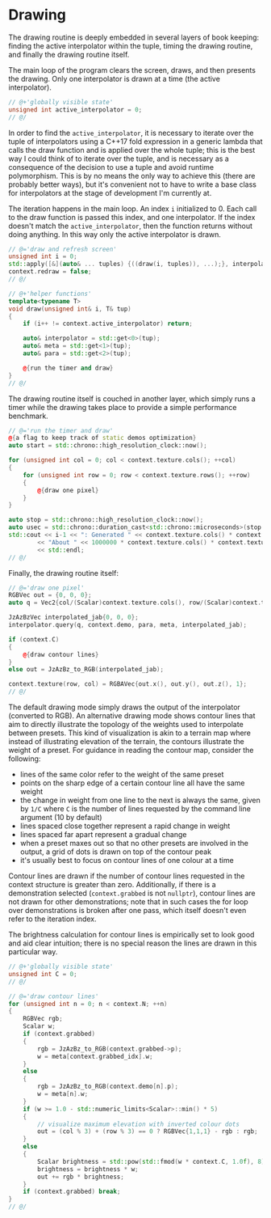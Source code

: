 # Drawing

The drawing routine is deeply embedded in several layers of book keeping:
finding the active interpolator within the tuple, timing the drawing routine,
and finally the drawing routine itself.

The main loop of the program clears the screen, draws, and then presents the
drawing. Only one interpolator is drawn at a time (the active interpolator).

```cpp
// @+'globally visible state'
unsigned int active_interpolator = 0;
// @/
```

In order to find the `active_interpolator`, it is necessary to iterate over the
tuple of interpolators using a C++17 fold expression in a generic lambda that
calls the draw function and is applied over the whole tuple; this is the best
way I could think of to iterate over the tuple, and is necessary as a
consequence of the decision to use a tuple and avoid runtime polymorphism.
This is by no means the only way to achieve this (there are probably better
ways), but it's convenient not to have to write a base class for interpolators
at the stage of development I'm currently at. 

The iteration happens in the main loop. An index `i` initialized to 0. Each
call to the draw function is passed this index, and one interpolator. If the
index doesn't match the `active_interpolator`, then the function returns
without doing anything. In this way only the active interpolator is drawn.

```cpp
// @='draw and refresh screen'
unsigned int i = 0;
std::apply([&](auto& ... tuples) {((draw(i, tuples)), ...);}, interpolators);
context.redraw = false;
// @/

// @+'helper functions'
template<typename T>
void draw(unsigned int& i, T& tup)
{
    if (i++ != context.active_interpolator) return;

    auto& interpolator = std::get<0>(tup);
    auto& meta = std::get<1>(tup);
    auto& para = std::get<2>(tup);

    @{run the timer and draw}
}
// @/
```

The drawing routine itself is couched in another layer, which simply runs a
timer while the drawing takes place to provide a simple performance benchmark.

```cpp
// @='run the timer and draw'
@{a flag to keep track of static demos optimization}
auto start = std::chrono::high_resolution_clock::now();

for (unsigned int col = 0; col < context.texture.cols(); ++col)
{
    for (unsigned int row = 0; row < context.texture.rows(); ++row)
    {
        @{draw one pixel}
    }
}

auto stop = std::chrono::high_resolution_clock::now();
auto usec = std::chrono::duration_cast<std::chrono::microseconds>(stop - start).count();
std::cout << i-1 << ": Generated " << context.texture.cols() * context.texture.rows() << " interpolations in " << usec << " microseconds\n" 
        << "About " << 1000000 * context.texture.cols() * context.texture.rows() / usec << " interpolations per second" 
        << std::endl;
// @/
```

Finally, the drawing routine itself:

```cpp
// @='draw one pixel'
RGBVec out = {0, 0, 0};
auto q = Vec2{col/(Scalar)context.texture.cols(), row/(Scalar)context.texture.rows()};

JzAzBzVec interpolated_jab{0, 0, 0};
interpolator.query(q, context.demo, para, meta, interpolated_jab);

if (context.C) 
{
    @{draw contour lines}
}
else out = JzAzBz_to_RGB(interpolated_jab);

context.texture(row, col) = RGBAVec{out.x(), out.y(), out.z(), 1};
// @/
```

The default drawing mode simply draws the output of the interpolator (converted
to RGB). An alternative drawing mode shows contour lines that aim to directly
illustrate the topology of the weights used to interpolate between presets.
This kind of visualization is akin to a terrain map where instead of
illustrating elevation of the terrain, the contours illustrate the weight of a
preset. For guidance in reading the contour map, consider the following:

- lines of the same color refer to the weight of the same preset
- points on the sharp edge of a certain contour line all have the same weight
- the change in weight from one line to the next is always the same, given by
  `1/C` where `C` is the number of lines requested by the command line argument 
  (10 by default)
- lines spaced close together represent a rapid change in weight
- lines spaced far apart represent a gradual change
- when a preset maxes out so that no other presets are involved in the output,
  a grid of dots is drawn on top of the contour peak
- it's usually best to focus on contour lines of one colour at a time

Contour lines are drawn if the number of contour lines requested in the context
structure is greater than zero. Additionally, if there is a demonstration
selected (`context.grabbed` is not `nullptr`), contour lines are not drawn for
other demonstrations; note that in such cases the for loop over demonstrations
is broken after one pass, which itself doesn't even refer to the iteration
index.

The brightness calculation for contour lines is empirically set to look good
and aid clear intuition; there is no special reason the lines are drawn in
this particular way.

```cpp
// @+'globally visible state'
unsigned int C = 0;
// @/

// @='draw contour lines'
for (unsigned int n = 0; n < context.N; ++n)
{
    RGBVec rgb;
    Scalar w;
    if (context.grabbed) 
    {
        rgb = JzAzBz_to_RGB(context.grabbed->p);
        w = meta[context.grabbed_idx].w;
    }
    else 
    {
        rgb = JzAzBz_to_RGB(context.demo[n].p); 
        w = meta[n].w;
    }
    if (w >= 1.0 - std::numeric_limits<Scalar>::min() * 5)
    {
        // visualize maximum elevation with inverted colour dots
        out = (col % 3) + (row % 3) == 0 ? RGBVec{1,1,1} - rgb : rgb;
    }
    else
    {
        Scalar brightness = std::pow(std::fmod(w * context.C, 1.0f), 8);
        brightness = brightness * w;
        out += rgb * brightness;
    }
    if (context.grabbed) break;
}
// @/
```

